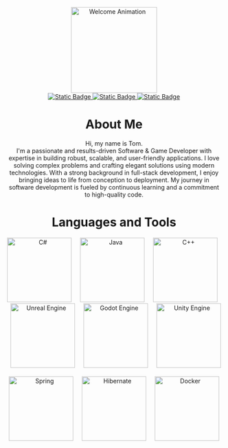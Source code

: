 <div id="welcome-banner" align="center">
  <img alt="Welcome Animation" width="200" height="200" src="https://media4.giphy.com/media/v1.Y2lkPTc5MGI3NjExZGo0Z2lzbDgyOXpqaWNmdmw0Z2g0Nmkxb3o5NTYwbGIzdHl4dGtiOSZlcD12MV9pbnRlcm5hbF9naWZfYnlfaWQmY3Q9cw/wZHlVEfXtXwuUNfI41/giphy.gif">
</div>

<div id="badges" align="center">
  <a href="mailto:tom.coursow@gmail.com">
    <img alt="Static Badge" src="https://img.shields.io/badge/GMAIL-555555?style=for-the-badge&logo=gmail">
  </a>
  <a href="https://coursow.de">
    <img alt="Static Badge" src="https://img.shields.io/badge/Coursow.de-FFFFFF?style=for-the-badge&logo=google-chrome">
  </a>

  <a href="https://www.xing.com/profile/TomHenry_Coursow">
    <img alt="Static Badge" src="https://img.shields.io/badge/XING-005A71?style=for-the-badge&logo=xing">  
  </a>
</div>

<h1 align="center">About Me</h1>

<div align="center">
  <p>
    Hi, my name is Tom.
    <br />
    I'm a passionate and results-driven Software & Game Developer with expertise in building robust, scalable, and user-friendly applications.
    I love solving complex problems and crafting elegant solutions using modern technologies.
    With a strong background in full-stack development, I enjoy bringing ideas to life from conception to deployment.
    My journey in software development is fueled by continuous learning and a commitment to high-quality code.
  </p>
</div>

<h1 align="center">Languages and Tools</h1>

<div id="tech-stack-top" align="center">
  <img alt="C#" width="150" height="150" src='https://cdn.jsdelivr.net/gh/devicons/devicon@latest/icons/csharp/csharp-original.svg'>
  &nbsp;
  &nbsp;
  <img alt="Java" width="150" height="150" src='https://cdn.jsdelivr.net/gh/devicons/devicon@latest/icons/java/java-original-wordmark.svg'>
  &nbsp;
  &nbsp;
  <img alt="C++" width="150" height="150" src='https://cdn.jsdelivr.net/gh/devicons/devicon@latest/icons/cplusplus/cplusplus-original.svg'>
  &nbsp;
  &nbsp;
  <img alt="Unreal Engine" width="150" height="150" src='https://img.icons8.com/?size=100&id=38240&format=png&color=FFFFFF'>
  &nbsp;
  &nbsp;
  <img alt="Godot Engine" width="150" height="150" src='https://cdn.jsdelivr.net/gh/devicons/devicon@latest/icons/godot/godot-original.svg'>
  &nbsp;
  &nbsp;
  <img alt="Unity Engine" width="150" height="150" src='https://cdn.jsdelivr.net/gh/devicons/devicon@latest/icons/unity/unity-original.svg'>
  <br />
  <br />
  <img alt="Spring" width="150" height="150" src='https://cdn.jsdelivr.net/gh/devicons/devicon@latest/icons/spring/spring-original-wordmark.svg'>
  &nbsp;
  &nbsp;
  <img alt="Hibernate" width="150" height="150" src='https://cdn.jsdelivr.net/gh/devicons/devicon@latest/icons/hibernate/hibernate-original-wordmark.svg'>
  &nbsp;
  &nbsp;
  <img alt="Docker" width="150" height="150" src='https://cdn.jsdelivr.net/gh/devicons/devicon@latest/icons/docker/docker-original.svg'>
</div>
